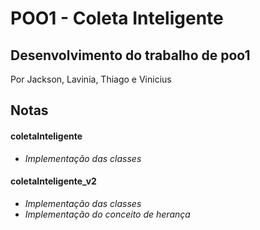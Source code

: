 # POO1 - Coleta Inteligente
## Desenvolvimento do trabalho de poo1

Por Jackson, Lavinia, Thiago e Vinicius

## Notas


#### **coletaInteligente**
  - _Implementação das classes_


#### **coletaInteligente_v2**
  - _Implementação das classes_
  - _Implementação do conceito de herança_

